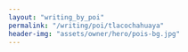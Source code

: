 ```yaml
---
layout: "writing_by_poi"
permalink: "/writing/poi/tlacochahuaya"
header-img: "assets/owner/hero/pois-bg.jpg"
---
```

